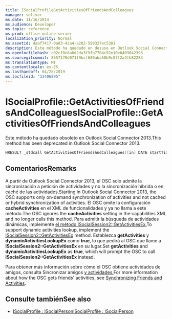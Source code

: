 ```yaml
---
title: ISocialProfileGetActivitiesOfFriendsAndColleagues
manager: soliver
ms.date: 11/16/2014
ms.audience: Developer
ms.topic: reference
ms.prod: office-online-server
localization_priority: Normal
ms.assetid: 4aaf7417-0a03-42a4-a282-599327ec5381
description: Este método ha quedado en desuso en Outlook Social Connector 2013.
ms.openlocfilehash: c02cf0e8a6d2da3f9fb7704c92e10e0409042393
ms.sourcegitcommit: 8657170d071f9bcf680aba50b9c07f2a4fb82283
ms.translationtype: MT
ms.contentlocale: es-ES
ms.lasthandoff: 04/28/2019
ms.locfileid: "33406895"
---
```

# <a name="isocialprofilegetactivitiesoffriendsandcolleagues"></a><span data-ttu-id="3c4bc-103">ISocialProfile::GetActivitiesOfFriendsAndColleagues</span><span class="sxs-lookup"><span data-stu-id="3c4bc-103">ISocialProfile::GetActivitiesOfFriendsAndColleagues</span></span>

<span data-ttu-id="3c4bc-104">Este método ha quedado obsoleto en Outlook Social Connector 2013.</span><span class="sxs-lookup"><span data-stu-id="3c4bc-104">This method has been deprecated in Outlook Social Connector 2013.</span></span>
  
```cpp
HRESULT _stdcall GetActivitiesOfFriendsAndColleagues([in] DATE startTime, [out, retval] BSTR* activitiesCollection);
```

## <a name="remarks"></a><span data-ttu-id="3c4bc-105">Comentarios</span><span class="sxs-lookup"><span data-stu-id="3c4bc-105">Remarks</span></span>

<span data-ttu-id="3c4bc-106">A partir de Outlook Social Connector 2013, el OSC solo admite la sincronización a petición de actividades y no la sincronización híbrida o en caché de las actividades.</span><span class="sxs-lookup"><span data-stu-id="3c4bc-106">Starting in Outlook Social Connector 2013, the OSC supports only on-demand synchronization of activities and not cached or hybrid synchronization of activities.</span></span> <span data-ttu-id="3c4bc-107">El OSC omite la configuración **cacheActivities** en el XML de funcionalidades y ya no llama a este método.</span><span class="sxs-lookup"><span data-stu-id="3c4bc-107">The OSC ignores the **cacheActivities** setting in the capabilities XML and no longer calls this method.</span></span> <span data-ttu-id="3c4bc-108">Para admitir la búsqueda de actividades dinámicas, implemente [el método ISocialSession2::GetActivitiesEx.](isocialsession2-getactivitiesex.md)</span><span class="sxs-lookup"><span data-stu-id="3c4bc-108">To support dynamic activities lookup, implement the [ISocialSession2::GetActivitiesEx](isocialsession2-getactivitiesex.md) method.</span></span> <span data-ttu-id="3c4bc-109">Establezca **getActivities** y **dynamicActivitiesLookupEx** como **true**, lo que pedirá al OSC que llame a **ISocialSession2::GetActivitiesEx** en su lugar.</span><span class="sxs-lookup"><span data-stu-id="3c4bc-109">Set **getActivities** and **dynamicActivitiesLookupEx** as **true**, which will prompt the OSC to call **ISocialSession2::GetActivitiesEx** instead.</span></span> 
  
<span data-ttu-id="3c4bc-110">Para obtener más información sobre cómo el OSC obtiene actividades de amigos, consulta Sincronizar amigos [y actividades.](synchronizing-friends-and-activities.md)</span><span class="sxs-lookup"><span data-stu-id="3c4bc-110">For more information about how the OSC gets friends' activities, see [Synchronizing Friends and Activities](synchronizing-friends-and-activities.md).</span></span> 
  
## <a name="see-also"></a><span data-ttu-id="3c4bc-111">Consulte también</span><span class="sxs-lookup"><span data-stu-id="3c4bc-111">See also</span></span>

- [<span data-ttu-id="3c4bc-112">ISocialProfile : ISocialPerson</span><span class="sxs-lookup"><span data-stu-id="3c4bc-112">ISocialProfile : ISocialPerson</span></span>](isocialprofileisocialperson.md)

